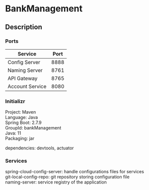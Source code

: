 # BankManagement

## Description

### Ports

| Service | Port |
|---|---|
| Config Server | 8888 |
| Naming Server | 8761 |
| API Gateway | 8765 |
| Account Service | 8080 |

### Initializr

Project: Maven  
Language: Java  
Spring Boot: 2.7.9  
GroupId: bankManagement  
Java: 11  
Packaging: jar  

dependencies: devtools, actuator  

### Services

spring-cloud-config-server: handle configurations files for services  
git-local-config-repo: git repository storing configuration file  
naming-server: service registry of the application  